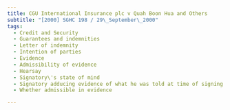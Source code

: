 ```yaml
---
title: CGU International Insurance plc v Quah Boon Hua and Others 
subtitle: "[2000] SGHC 198 / 29\_September\_2000"
tags:
  - Credit and Security
  - Guarantees and indemnities
  - Letter of indemnity
  - Intention of parties
  - Evidence
  - Admissibility of evidence
  - Hearsay
  - Signatory\'s state of mind
  - Signatory adducing evidence of what he was told at time of signing
  - Whether admissible in evidence

---
```


